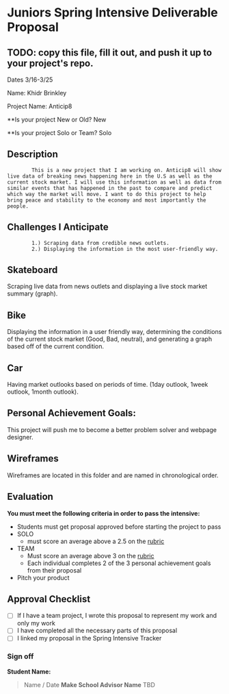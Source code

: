 # Juniors Spring Intensive Deliverable Proposal

## TODO: copy this file, fill it out, and push it up to your project's repo.

Dates 3/16-3/25

Name: Khidr Brinkley


Project Name: Anticip8


**Is your project New or Old? New


**Is your project Solo or Team? Solo


## Description

            This is a new project that I am working on. Anticip8 will show live data of breaking news happening here in the U.S as well as the current stock market. I will use this information as well as data from similar events that has happened in the past to compare and predict which way the market will move. I want to do this project to help bring peace and stability to the economy and most importantly the people.

## Challenges I Anticipate

            1.) Scraping data from credible news outlets.
            2.) Displaying the information in the most user-friendly way.

## Skateboard

Scraping live data from news outlets and displaying a live stock market summary (graph).


## Bike

Displaying the information in a user friendly way, determining the conditions of the current stock market (Good, Bad, neutral), and generating a graph based off of the current condition.

## Car
Having market outlooks based on periods of time. (1day outlook, 1week outlook, 1month outlook).


## Personal Achievement Goals:
This project will push me to become a better problem solver and webpage designer.

## Wireframes

Wireframes are located in this folder and are named in chronological order.


## Evaluation

**You must meet the following criteria in order to pass the intensive:**

- Students must get proposal approved before starting the project to pass
- SOLO 
    - must score an average above a 2.5 on the [rubric]
- TEAM 
    - Must score an average above 3 on the [rubric]
    - Each individual completes 2 of the 3 personal achievement goals from their proposal
- Pitch your product

[rubric]:https://docs.google.com/document/d/1IOQDmohLBEBT-hyr-2vgw1mbZUNsq3fHxVfH0oRmVt0/edit


## Approval Checklist
- [ ] If I have a team project, I wrote this proposal to represent my work and only my work
- [ ] I have completed all the necessary parts of this proposal
- [ ] I linked my proposal in the Spring Intensive Tracker

### Sign off

**Student Name:**                
> Name / Date
**Make School Advisor Name**
> TBD
